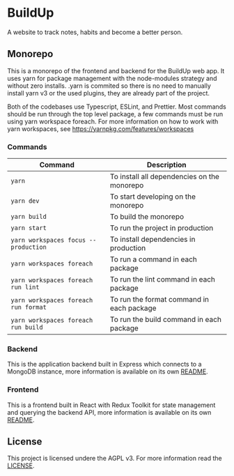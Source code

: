 # BuildUp

A website to track notes, habits and become a better person.

## Monorepo

This is a monorepo of the frontend and backend for the BuildUp web app. It uses yarn for package management with the node-modules strategy and without zero installs. .yarn is commited so there is no need to manually install yarn v3 or the used plugins, they are already part of the project.

Both of the codebases use Typescript, ESLint, and Prettier. Most commands should be run through the top level package, a few commands must be run using yarn workspace foreach. For more information on how to work with yarn workspaces, see https://yarnpkg.com/features/workspaces

### Commands

| Command                              | Description                                 |
| ------------------------------------ | ------------------------------------------- |
| `yarn`                               | To install all dependencies on the monorepo |
| `yarn dev`                           | To start developing on the monorepo         |
| `yarn build`                         | To build the monorepo                       |
| `yarn start`                         | To run the project in production            |
| `yarn workspaces focus --production` | To install dependencies in production       |
| `yarn workspaces foreach`            | To run a command in each package            |
| `yarn workspaces foreach run lint`   | To run the lint command in each package     |
| `yarn workspaces foreach run format` | To run the format command in each package   |
| `yarn workspaces foreach run build`  | To run the build command in each package    |

### Backend

This is the application backend built in Express which connects to a MongoDB instance, more information is available on its own [README](./backend/README.md).

### Frontend

This is a frontend built in React with Redux Toolkit for state management and querying the backend API, more information is available on its own [README](./frontend/README.md).

## License

This project is licensed undere the AGPL v3. For more information read the [LICENSE](LICENSE).
